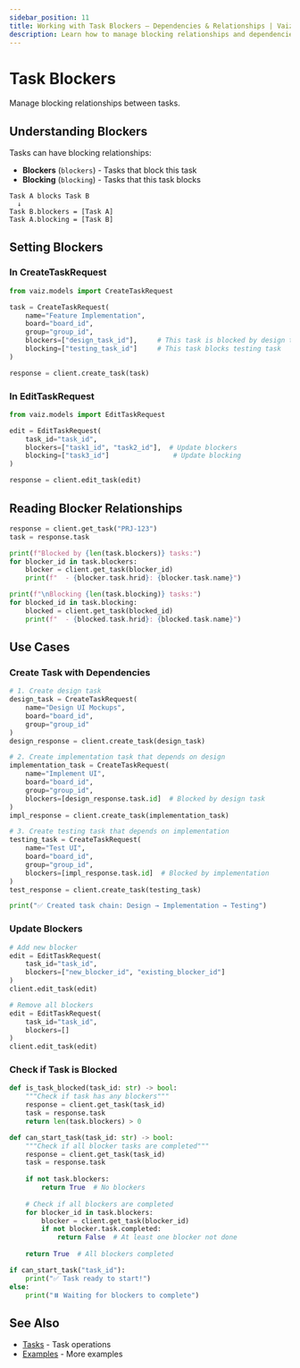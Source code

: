 ```yaml
---
sidebar_position: 11
title: Working with Task Blockers — Dependencies & Relationships | Vaiz Python SDK
description: Learn how to manage blocking relationships and dependencies between tasks using the Vaiz Python SDK. Create and track task blockers.
---
```


# Task Blockers

Manage blocking relationships between tasks.

## Understanding Blockers

Tasks can have blocking relationships:
- **Blockers** (`blockers`) - Tasks that block this task
- **Blocking** (`blocking`) - Tasks that this task blocks

```
Task A blocks Task B
  ↓
Task B.blockers = [Task A]
Task A.blocking = [Task B]
```

## Setting Blockers

### In CreateTaskRequest

```python
from vaiz.models import CreateTaskRequest

task = CreateTaskRequest(
    name="Feature Implementation",
    board="board_id",
    group="group_id",
    blockers=["design_task_id"],     # This task is blocked by design task
    blocking=["testing_task_id"]     # This task blocks testing task
)

response = client.create_task(task)
```

### In EditTaskRequest

```python
from vaiz.models import EditTaskRequest

edit = EditTaskRequest(
    task_id="task_id",
    blockers=["task1_id", "task2_id"],  # Update blockers
    blocking=["task3_id"]                # Update blocking
)

response = client.edit_task(edit)
```

## Reading Blocker Relationships

```python
response = client.get_task("PRJ-123")
task = response.task

print(f"Blocked by {len(task.blockers)} tasks:")
for blocker_id in task.blockers:
    blocker = client.get_task(blocker_id)
    print(f"  - {blocker.task.hrid}: {blocker.task.name}")

print(f"\nBlocking {len(task.blocking)} tasks:")
for blocked_id in task.blocking:
    blocked = client.get_task(blocked_id)
    print(f"  - {blocked.task.hrid}: {blocked.task.name}")
```

## Use Cases

### Create Task with Dependencies

```python
# 1. Create design task
design_task = CreateTaskRequest(
    name="Design UI Mockups",
    board="board_id",
    group="group_id"
)
design_response = client.create_task(design_task)

# 2. Create implementation task that depends on design
implementation_task = CreateTaskRequest(
    name="Implement UI",
    board="board_id",
    group="group_id",
    blockers=[design_response.task.id]  # Blocked by design task
)
impl_response = client.create_task(implementation_task)

# 3. Create testing task that depends on implementation
testing_task = CreateTaskRequest(
    name="Test UI",
    board="board_id",
    group="group_id",
    blockers=[impl_response.task.id]  # Blocked by implementation
)
test_response = client.create_task(testing_task)

print("✅ Created task chain: Design → Implementation → Testing")
```

### Update Blockers

```python
# Add new blocker
edit = EditTaskRequest(
    task_id="task_id",
    blockers=["new_blocker_id", "existing_blocker_id"]
)
client.edit_task(edit)

# Remove all blockers
edit = EditTaskRequest(
    task_id="task_id",
    blockers=[]
)
client.edit_task(edit)
```

### Check if Task is Blocked

```python
def is_task_blocked(task_id: str) -> bool:
    """Check if task has any blockers"""
    response = client.get_task(task_id)
    task = response.task
    return len(task.blockers) > 0

def can_start_task(task_id: str) -> bool:
    """Check if all blocker tasks are completed"""
    response = client.get_task(task_id)
    task = response.task
    
    if not task.blockers:
        return True  # No blockers
    
    # Check if all blockers are completed
    for blocker_id in task.blockers:
        blocker = client.get_task(blocker_id)
        if not blocker.task.completed:
            return False  # At least one blocker not done
    
    return True  # All blockers completed

if can_start_task("task_id"):
    print("✅ Task ready to start!")
else:
    print("⏸️ Waiting for blockers to complete")
```

## See Also

- [Tasks](./tasks) - Task operations
- [Examples](../patterns/introduction) - More examples

